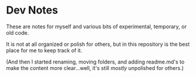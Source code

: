 # Dev Notes

These are notes for myself and various bits of experimental, temporary, or
old code.

It is not at all organized or polish for others, but in this repository is the
best place for me to keep track of it.

(And then I started renaming, moving folders, and adding readme.md's to make the
content more clear...well, it's still *mostly* unpolished for others.)

